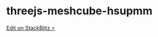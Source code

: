# threejs-meshcube-hsupmm

[Edit on StackBlitz ⚡️](https://stackblitz.com/edit/threejs-meshcube-hsupmm)